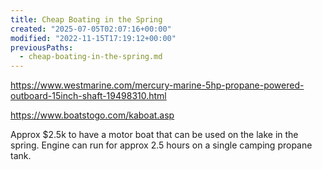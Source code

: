 ```yaml
---
title: Cheap Boating in the Spring
created: "2025-07-05T02:07:16+00:00"
modified: "2022-11-15T17:19:12+00:00"
previousPaths:
  - cheap-boating-in-the-spring.md
---
```



https://www.westmarine.com/mercury-marine-5hp-propane-powered-outboard-15inch-shaft-19498310.html

https://www.boatstogo.com/kaboat.asp

Approx $2.5k to have a motor boat that can be used on the lake in the spring. Engine can run for approx 2.5 hours on a single camping propane tank.
